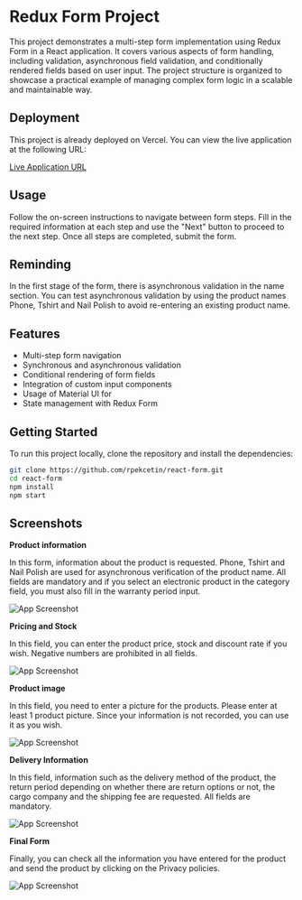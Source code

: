 # Redux Form Project

This project demonstrates a multi-step form implementation using Redux Form in a React application. It covers various aspects of form handling, including validation, asynchronous field validation, and conditionally rendered fields based on user input. The project structure is organized to showcase a practical example of managing complex form logic in a scalable and maintainable way.
## Deployment

This project is already deployed on Vercel. You can view the live application at the following URL:

[Live Application URL](https://react-form-pek.vercel.app/)
## Usage
Follow the on-screen instructions to navigate between form steps. Fill in the required information at each step and use the "Next" button to proceed to the next step. Once all steps are completed, submit the form.

## Reminding
In the first stage of the form, there is asynchronous validation in the name section. You can test asynchronous validation by using the product names Phone, Tshirt and Nail Polish to avoid re-entering an existing product name.
## Features

- Multi-step form navigation
- Synchronous and asynchronous validation
- Conditional rendering of form fields
- Integration of custom input components
- Usage of Material UI for 
- State management with Redux Form

## Getting Started

To run this project locally, clone the repository and install the dependencies:

```bash
git clone https://github.com/rpekcetin/react-form.git
cd react-form
npm install
npm start
```

## Screenshots

**Product information**

In this form, information about the product is requested. Phone, Tshirt and Nail Polish are used for asynchronous verification of the product name. All fields are mandatory and if you select an electronic product in the category field, you must also fill in the warranty period input.

![App Screenshot](https://rpekcetin.github.io/first.png)

**Pricing and Stock**

In this field, you can enter the product price, stock and discount rate if you wish. Negative numbers are prohibited in all fields.

![App Screenshot](https://rpekcetin.github.io/second.png)

**Product image**

In this field, you need to enter a picture for the products. Please enter at least 1 product picture. Since your information is not recorded, you can use it as you wish.

![App Screenshot](https://rpekcetin.github.io/third.png)

**Delivery Information**

In this field, information such as the delivery method of the product, the return period depending on whether there are return options or not, the cargo company and the shipping fee are requested. All fields are mandatory.

![App Screenshot](https://rpekcetin.github.io/third.png)

**Final Form**

Finally, you can check all the information you have entered for the product and send the product by clicking on the Privacy policies.

![App Screenshot](https://rpekcetin.github.io/third.png)